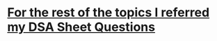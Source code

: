 # [For the rest of the topics I referred my DSA Sheet Questions](https://www.youtube.com/watch?v=NXQi_g1pVqI/)
